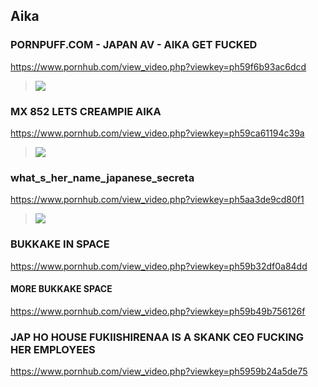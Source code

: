 ## Aika
### PORNPUFF.COM - JAPAN AV - AIKA GET FUCKED
https://www.pornhub.com/view_video.php?viewkey=ph59f6b93ac6dcd
>![](https://bi.phncdn.com/videos/201710/30/139023012/original/(m=ecuKGgaaaa)(mh=OS6QrAvAxUL7Cmh8)15.jpg)
### MX 852 LETS CREAMPIE AIKA
https://www.pornhub.com/view_video.php?viewkey=ph59ca61194c39a
>![](https://bi.phncdn.com/videos/201709/26/134424061/original/(m=ecuKGgaaaa)(mh=agCJndUJFMJnonRd)12.jpg)
### what_s_her_name_japanese_secreta
https://www.pornhub.com/view_video.php?viewkey=ph5aa3de9cd80f1
>![](https://ci.phncdn.com/videos/201803/10/157594312/original/(m=ecuKGgaaaa)(mh=KSlNHMNQDUnXZh8v)12.jpg)
### BUKKAKE IN SPACE
https://www.pornhub.com/view_video.php?viewkey=ph59b32df0a84dd
#### MORE BUKKAKE SPACE
https://www.pornhub.com/view_video.php?viewkey=ph59b49b756126f
### JAP HO HOUSE FUKIISHIRENAA IS A SKANK CEO FUCKING HER EMPLOYEES
https://www.pornhub.com/view_video.php?viewkey=ph5959b24a5de75
